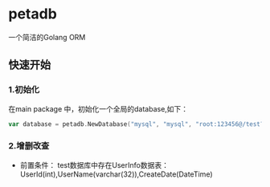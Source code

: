 # petadb
一个简洁的Golang ORM

##  快速开始

### 1.初始化
在main package 中，初始化一个全局的database,如下：
 ```go
var database = petadb.NewDatabase("mysql", "mysql", "root:123456@/test?charset=utf8", false)
```

### 2.增删改查
* 前置条件：
	test数据库中存在UserInfo数据表：UserId(int),UserName(varchar(32)),CreateDate(DateTime)
	